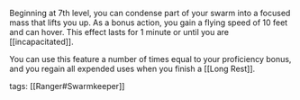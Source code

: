 Beginning at 7th level, you can condense part of your swarm into a focused mass that lifts you up. As a bonus action, you gain a flying speed of 10 feet and can hover. This effect lasts for 1 minute or until you are [[incapacitated]].

You can use this feature a number of times equal to your proficiency bonus, and you regain all expended uses when you finish a [[Long Rest]].

tags: [[Ranger#Swarmkeeper]]